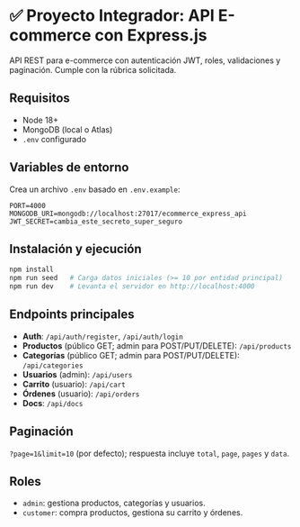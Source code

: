 # ✅ Proyecto Integrador: API E-commerce con Express.js

API REST para e-commerce con autenticación JWT, roles, validaciones y paginación. Cumple con la rúbrica solicitada.

## Requisitos
- Node 18+
- MongoDB (local o Atlas)
- `.env` configurado

## Variables de entorno
Crea un archivo `.env` basado en `.env.example`:

```
PORT=4000
MONGODB_URI=mongodb://localhost:27017/ecommerce_express_api
JWT_SECRET=cambia_este_secreto_super_seguro
```

## Instalación y ejecución
```bash
npm install
npm run seed   # Carga datos iniciales (>= 10 por entidad principal)
npm run dev    # Levanta el servidor en http://localhost:4000
```

## Endpoints principales
- **Auth**: `/api/auth/register`, `/api/auth/login`
- **Productos** (público GET; admin para POST/PUT/DELETE): `/api/products`
- **Categorías** (público GET; admin para POST/PUT/DELETE): `/api/categories`
- **Usuarios** (admin): `/api/users`
- **Carrito** (usuario): `/api/cart`
- **Órdenes** (usuario): `/api/orders`
- **Docs**: `/api/docs`

## Paginación
`?page=1&limit=10` (por defecto); respuesta incluye `total`, `page`, `pages` y `data`.

## Roles
- `admin`: gestiona productos, categorías y usuarios.
- `customer`: compra productos, gestiona su carrito y órdenes.
